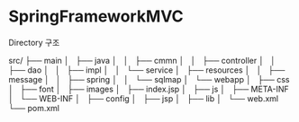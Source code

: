 # SpringFrameworkMVC

Directory 구조

src/
├── main
│   ├── java
│   │   ├── cmmn
│   │   ├── controller
│   │   ├── dao
│   │   ├── impl
│   │   └── service
│   ├── resources
│   │   ├── message
│   │   ├── spring
│   │   └── sqlmap
│   └── webapp
│       ├── css
│       ├── font
│       ├── images
│       ├── index.jsp
│       ├── js
│       ├── META-INF
│       └── WEB-INF
│           ├── config
│           ├── jsp
│           ├── lib
│           └── web.xml
└── pom.xml
